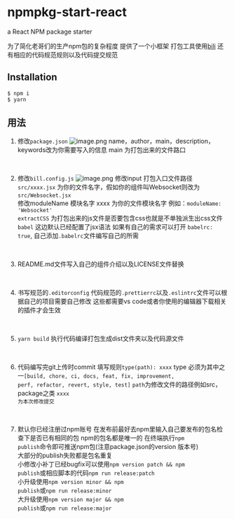 # npmpkg-start-react
a React NPM package starter

为了简化老哥们的生产npm包的复杂程度
提供了一个小框架 打包工具使用[bili](https://github.com/egoist/bili)
还有相应的代码规范规则以及代码提交规范

## Installation

```
$ npm i
$ yarn 
```
## 用法

1. 修改<code>package.json</code>
![image.png](https://i.loli.net/2020/01/14/x8qdDzh6C1HfME4.png)
name，author，main，description，keywords改为你需要写入的信息
main 为打包出来的文件路口
<br>

2. 修改<code>bill.config.js</code>
![image.png](https://i.loli.net/2020/01/14/dUuiNszJeOf4PZr.png)
修改input 打包入口文件路径 <code>src/xxxx.jsx</code> 为你的文件名字，假如你的组件叫Websocket则改为<code>src/Websocket.jsx</code><br>
修改moduleName 模块名字 xxxx 为你的文件模块名字 例如：<code>moduleName: 'Websocket'</code><br>
<code>extractCSS</code> 为打包出来的js文件是否要包含css也就是不单独派生出css文件<br>
<code>babel</code> 这边默认已经配置了jsx语法 如果有自己的需求可以打开 <code>babelrc: true</code>, 自己添加<code>.babelrc</code>文件编写自己的所需
<br>

3. README.md文件写入自己的组件介绍以及LICENSE文件替换
<br>

4. 书写规范的<code>.editorconfig</code> 代码规范的<code>.prettierrc</code>以及<code>.eslintrc</code>文件可以根据自己的项目需要自己修改 这些都需要vs code或者你使用的编辑器下载相关的插件才会生效
<br>

5. <code>yarn build</code> 执行代码编译打包生成dist文件夹以及代码源文件
<br>

6. 代码编写完git上传时commit 填写规则<code>type(path): xxxx</code>
type 必须为其中之一<code>[build, chore, ci, docs, feat, fix, improvement, perf, refactor, revert, style, test]</code>
<code>path</code>为修改文件的路径例如src，package之类
<code>xxxx 为本次修改提交</code>
<br>

7. 默认你已经注册过npm账号 在发布前最好去npm里输入自己要发布的包名检查下是否已有相同的包 npm的包名都是唯一的 在终端执行<code>npm publish</code>命令即可推送npm包(注意package.json的version 版本号)<br>
大部分的publish失败都是包名重复<br>
小修改小补丁已经bugfix可以使用<code>npm version patch && npm publish</code>或相应脚本的代码<code>npm run release:patch</code><br>
小升级使用<code>npm version minor && npm publish</code>或<code>npm run release:minor</code><br>
大升级使用<code>npm version major && npm publish</code>或<code>npm run release:major</code>


